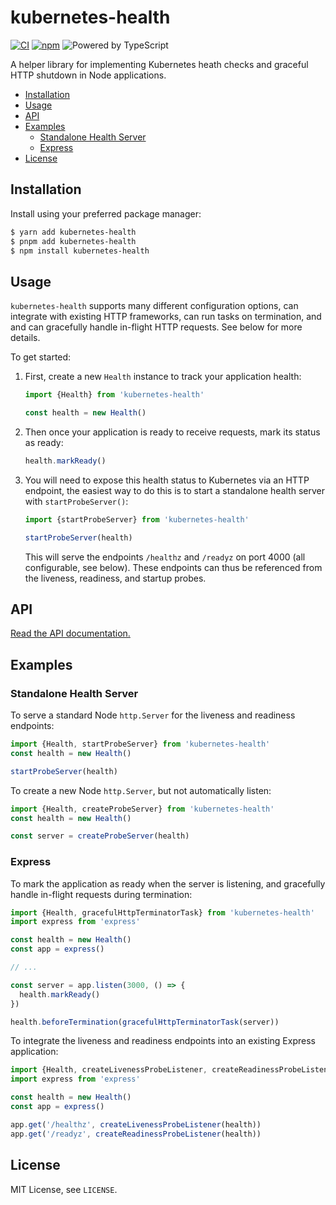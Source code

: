 # kubernetes-health

[![CI](https://github.com/jacobwgillespie/kubernetes-health/actions/workflows/ci.yml/badge.svg)](https://github.com/jacobwgillespie/kubernetes-health/actions/workflows/ci.yml)
[![npm](https://img.shields.io/npm/v/kubernetes-health.svg)](https://www.npmjs.com/package/kubernetes-health)
![Powered by TypeScript](https://img.shields.io/badge/powered%20by-typescript-blue.svg)

A helper library for implementing Kubernetes heath checks and graceful HTTP shutdown in Node applications.

- [Installation](#installation)
- [Usage](#usage)
- [API](#api)
- [Examples](#examples)
  - [Standalone Health Server](#standalone-health-server)
  - [Express](#express)
- [License](#license)

## Installation

Install using your preferred package manager:

```bash
$ yarn add kubernetes-health
$ pnpm add kubernetes-health
$ npm install kubernetes-health
```

## Usage

`kubernetes-health` supports many different configuration options, can integrate with existing HTTP frameworks, can run tasks on termination, and and can gracefully handle in-flight HTTP requests. See below for more details.

To get started:

1. First, create a new `Health` instance to track your application health:

   ```typescript
   import {Health} from 'kubernetes-health'

   const health = new Health()
   ```

2. Then once your application is ready to receive requests, mark its status as ready:

   ```typescript
   health.markReady()
   ```

3. You will need to expose this health status to Kubernetes via an HTTP endpoint, the easiest way to do this is to start a standalone health server with `startProbeServer()`:

   ```typescript
   import {startProbeServer} from 'kubernetes-health'

   startProbeServer(health)
   ```

   This will serve the endpoints `/healthz` and `/readyz` on port 4000 (all configurable, see below). These endpoints can thus be referenced from the liveness, readiness, and startup probes.

## API

[Read the API documentation.](./docs/modules.md)

## Examples

### Standalone Health Server

To serve a standard Node `http.Server` for the liveness and readiness endpoints:

```typescript
import {Health, startProbeServer} from 'kubernetes-health'
const health = new Health()

startProbeServer(health)
```

To create a new Node `http.Server`, but not automatically listen:

```typescript
import {Health, createProbeServer} from 'kubernetes-health'
const health = new Health()

const server = createProbeServer(health)
```

### Express

To mark the application as ready when the server is listening, and gracefully handle in-flight requests during termination:

```typescript
import {Health, gracefulHttpTerminatorTask} from 'kubernetes-health'
import express from 'express'

const health = new Health()
const app = express()

// ...

const server = app.listen(3000, () => {
  health.markReady()
})

health.beforeTermination(gracefulHttpTerminatorTask(server))
```

To integrate the liveness and readiness endpoints into an existing Express application:

```typescript
import {Health, createLivenessProbeListener, createReadinessProbeListener} from 'kubernetes-health'
import express from 'express'

const health = new Health()
const app = express()

app.get('/healthz', createLivenessProbeListener(health))
app.get('/readyz', createReadinessProbeListener(health))
```

## License

MIT License, see `LICENSE`.
